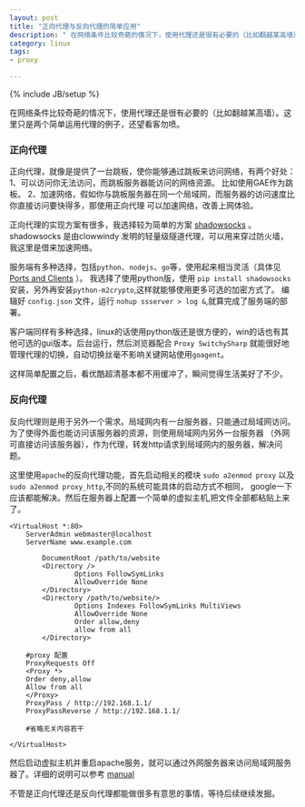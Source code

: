 ```yaml
---
layout: post
title: "正向代理与反向代理的简单应用"
description: " 在网络条件比较奇葩的情况下，使用代理还是很有必要的（比如翻越某高墙）。这里只是两个简单运用代理的例子，还望看客勿喷。 "
category: linux
tags: 
- proxy

---
```

{% include JB/setup %}

在网络条件比较奇葩的情况下，使用代理还是很有必要的（比如翻越某高墙）。这里只是两个简单运用代理的例子，还望看客勿喷。

### 正向代理

正向代理，就像是提供了一台跳板，使你能够通过跳板来访问网络，有两个好处：1、可以访问你无法访问，而跳板服务器能访问的网络资源。
比如使用GAE作为跳板。 2、加速网络，假如你与跳板服务器在同一个局域网，而服务器的访问速度比你直接访问要快得多，那使用正向代理
可以加速网络，改善上网体验。

正向代理的实现方案有很多，我选择较为简单的方案 [shadowsocks](https://github.com/clowwindy/shadowsocks) 。shadowsocks 是由clowwindy 
发明的轻量级隧道代理，可以用来穿过防火墙，我这里是借来加速网络。

服务端有多种选择，包括`python`、`nodejs`、`go`等，使用起来相当灵活（具体见[Ports and Clients](https://github.com/clowwindy/shadowsocks/wiki/Ports-and-Clients) ）。
我选择了使用python版，使用 `pip install shadowsocks` 安装，另外再安装`python-m2crypto`,这样就能够使用更多可选的加密方式了。
编辑好 `config.json` 文件，运行 `nohup ssserver > log &`,就算完成了服务端的部署。

客户端同样有多种选择，linux的话使用python版还是很方便的，win的话也有其他可选的gui版本。后台运行，然后浏览器配合 ` Proxy SwitchySharp `
就能很好地管理代理的切换，自动切换丝毫不影响关键网站使用`goagent`。

这样简单配置之后，看优酷超清基本都不用缓冲了，瞬间觉得生活美好了不少。

### 反向代理

反向代理则是用于另外一个需求。局域网内有一台服务器，只能通过局域网访问。为了使得外面也能访问该服务器的资源，则使用局域网内另外一台服务器
（外网可直接访问该服务器），作为代理，转发http请求到局域网内的服务器，解决问题。

这里使用`apache`的反向代理功能，首先启动相关的模块 `sudo a2enmod proxy` 以及 `sudo a2enmod proxy_http`,不同的系统可能具体的启动方式不相同，
google一下应该都能解决。然后在服务器上配置一个简单的虚拟主机,把文件全部都粘贴上来了。

    <VirtualHost *:80>
        ServerAdmin webmaster@localhost
        ServerName www.example.com

            DocumentRoot /path/to/website
            <Directory />
                    Options FollowSymLinks
                    AllowOverride None
            </Directory>
            <Directory /path/to/website/>
                    Options Indexes FollowSymLinks MultiViews
                    AllowOverride None
                    Order allow,deny
                    allow from all
            </Directory>

        #proxy 配置
        ProxyRequests Off
        <Proxy *>
        Order deny,allow
        Allow from all
        </Proxy>
        ProxyPass / http://192.168.1.1/
        ProxyPassReverse / http://192.168.1.1/

        #省略无关内容若干

    </VirtualHost>

然后启动虚拟主机并重启apache服务，就可以通过外网服务器来访问局域网服务器了。详细的说明可以参考
[manual](http://www.phpchina.com/resource/manual/apache/mod/mod_proxy.html#page-header)

不管是正向代理还是反向代理都能做很多有意思的事情，等待后续继续发掘。


